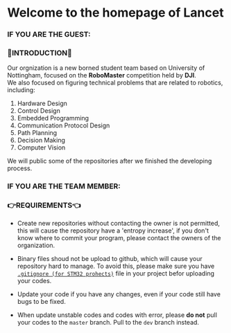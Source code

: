 # Welcome to the homepage of **Lancet**  

### **IF YOU ARE THE GUEST:**  

### 🤖INTRODUCTION🤖  

Our orgnization is a new borned student team based on University of Nottingham, focused on the **RoboMaster** competition held by **DJI**.  
We also focused on figuring technical problems that are related to robotics, including:  
  
1. Hardware Design  
2. Control Design  
3. Embedded Programming  
4. Communication Protocol Design  
5. Path Planning  
6. Decision Making  
7. Computer Vision  
  
We will public some of the repositories after we finished the developing process.  

### **IF YOU ARE THE TEAM MEMBER:**  

### 👉REQUIREMENTS👈  

* Create new repositories without contacting the owner is not permitted, this will cause the repository have a 'entropy increase', if you don't know where to commit your program, please contact the owners of the organization.  

* Binary files shoud not be upload to github, which will cause your repository hard to manage. To avoid this, please make sure you have [`.gitignore (for STM32 prohects)`](https://github.com/UoN-Lancet/.github/blob/master/.gitignore) file in your project befor uploading your codes.  

* Update your code if you have any changes, even if your code still have bugs to be fixed.  

* When update unstable codes and codes with error, please **do not** pull your codes to the `master` branch. Pull to the `dev` branch instead.
